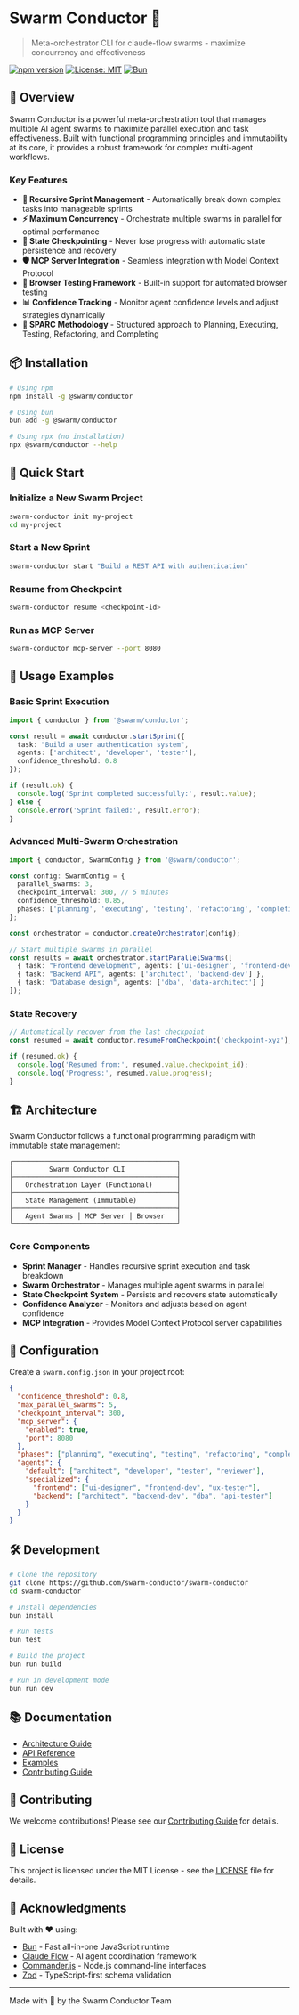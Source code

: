 # Swarm Conductor 🎼

> Meta-orchestrator CLI for claude-flow swarms - maximize concurrency and effectiveness

[![npm version](https://img.shields.io/npm/v/@swarm/conductor.svg)](https://www.npmjs.com/package/@swarm/conductor)
[![License: MIT](https://img.shields.io/badge/License-MIT-yellow.svg)](https://opensource.org/licenses/MIT)
[![Bun](https://img.shields.io/badge/Bun-%23000000.svg?style=flat&logo=bun&logoColor=white)](https://bun.sh)

## 🚀 Overview

Swarm Conductor is a powerful meta-orchestration tool that manages multiple AI agent swarms to maximize parallel execution and task effectiveness. Built with functional programming principles and immutability at its core, it provides a robust framework for complex multi-agent workflows.

### Key Features

- **🔄 Recursive Sprint Management** - Automatically break down complex tasks into manageable sprints
- **⚡ Maximum Concurrency** - Orchestrate multiple swarms in parallel for optimal performance
- **💾 State Checkpointing** - Never lose progress with automatic state persistence and recovery
- **🛡️ MCP Server Integration** - Seamless integration with Model Context Protocol
- **🧪 Browser Testing Framework** - Built-in support for automated browser testing
- **📊 Confidence Tracking** - Monitor agent confidence levels and adjust strategies dynamically
- **🎯 SPARC Methodology** - Structured approach to Planning, Executing, Testing, Refactoring, and Completing

## 📦 Installation

```bash
# Using npm
npm install -g @swarm/conductor

# Using bun
bun add -g @swarm/conductor

# Using npx (no installation)
npx @swarm/conductor --help
```

## 🎯 Quick Start

### Initialize a New Swarm Project

```bash
swarm-conductor init my-project
cd my-project
```

### Start a New Sprint

```bash
swarm-conductor start "Build a REST API with authentication"
```

### Resume from Checkpoint

```bash
swarm-conductor resume <checkpoint-id>
```

### Run as MCP Server

```bash
swarm-conductor mcp-server --port 8080
```

## 📖 Usage Examples

### Basic Sprint Execution

```typescript
import { conductor } from '@swarm/conductor';

const result = await conductor.startSprint({
  task: "Build a user authentication system",
  agents: ['architect', 'developer', 'tester'],
  confidence_threshold: 0.8
});

if (result.ok) {
  console.log('Sprint completed successfully:', result.value);
} else {
  console.error('Sprint failed:', result.error);
}
```

### Advanced Multi-Swarm Orchestration

```typescript
import { conductor, SwarmConfig } from '@swarm/conductor';

const config: SwarmConfig = {
  parallel_swarms: 3,
  checkpoint_interval: 300, // 5 minutes
  confidence_threshold: 0.85,
  phases: ['planning', 'executing', 'testing', 'refactoring', 'completing']
};

const orchestrator = conductor.createOrchestrator(config);

// Start multiple swarms in parallel
const results = await orchestrator.startParallelSwarms([
  { task: "Frontend development", agents: ['ui-designer', 'frontend-dev'] },
  { task: "Backend API", agents: ['architect', 'backend-dev'] },
  { task: "Database design", agents: ['dba', 'data-architect'] }
]);
```

### State Recovery

```typescript
// Automatically recover from the last checkpoint
const resumed = await conductor.resumeFromCheckpoint('checkpoint-xyz');

if (resumed.ok) {
  console.log('Resumed from:', resumed.value.checkpoint_id);
  console.log('Progress:', resumed.value.progress);
}
```

## 🏗️ Architecture

Swarm Conductor follows a functional programming paradigm with immutable state management:

```
┌─────────────────────────────────────────┐
│         Swarm Conductor CLI             │
├─────────────────────────────────────────┤
│   Orchestration Layer (Functional)      │
├─────────────────────────────────────────┤
│   State Management (Immutable)          │
├─────────────────────────────────────────┤
│   Agent Swarms │ MCP Server │ Browser   │
└─────────────────────────────────────────┘
```

### Core Components

- **Sprint Manager** - Handles recursive sprint execution and task breakdown
- **Swarm Orchestrator** - Manages multiple agent swarms in parallel
- **State Checkpoint System** - Persists and recovers state automatically
- **Confidence Analyzer** - Monitors and adjusts based on agent confidence
- **MCP Integration** - Provides Model Context Protocol server capabilities

## 🔧 Configuration

Create a `swarm.config.json` in your project root:

```json
{
  "confidence_threshold": 0.8,
  "max_parallel_swarms": 5,
  "checkpoint_interval": 300,
  "mcp_server": {
    "enabled": true,
    "port": 8080
  },
  "phases": ["planning", "executing", "testing", "refactoring", "completing"],
  "agents": {
    "default": ["architect", "developer", "tester", "reviewer"],
    "specialized": {
      "frontend": ["ui-designer", "frontend-dev", "ux-tester"],
      "backend": ["architect", "backend-dev", "dba", "api-tester"]
    }
  }
}
```

## 🛠️ Development

```bash
# Clone the repository
git clone https://github.com/swarm-conductor/swarm-conductor
cd swarm-conductor

# Install dependencies
bun install

# Run tests
bun test

# Build the project
bun run build

# Run in development mode
bun run dev
```

## 📚 Documentation

- [Architecture Guide](./docs/architecture.md)
- [API Reference](./docs/api.md)
- [Examples](./examples/)
- [Contributing Guide](./CONTRIBUTING.md)

## 🤝 Contributing

We welcome contributions! Please see our [Contributing Guide](./CONTRIBUTING.md) for details.

## 📄 License

This project is licensed under the MIT License - see the [LICENSE](./LICENSE) file for details.

## 🙏 Acknowledgments

Built with ❤️ using:
- [Bun](https://bun.sh) - Fast all-in-one JavaScript runtime
- [Claude Flow](https://github.com/ruvnet/claude-flow) - AI agent coordination framework
- [Commander.js](https://github.com/tj/commander.js) - Node.js command-line interfaces
- [Zod](https://github.com/colinhacks/zod) - TypeScript-first schema validation

---

Made with 🎼 by the Swarm Conductor Team
